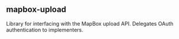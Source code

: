 mapbox-upload
-------------
Library for interfacing with the MapBox upload API. Delegates OAuth authentication to implementers.
